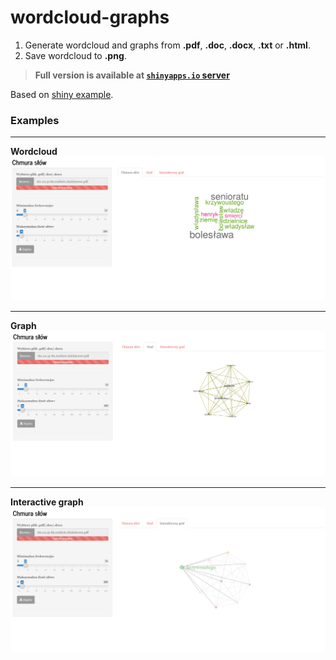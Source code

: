 # wordcloud-graphs

1. Generate wordcloud and graphs from **.pdf**, **.doc**, **.docx**, **.txt** or **.html**.
2. Save wordcloud to **.png**.

> **Full version is available at [`shinyapps.io` server](https://robertjankowski.shinyapps.io/wordcloud-app/)**

Based on [shiny example](https://shiny.rstudio.com/gallery/word-cloud.html).




### Examples

***
**Wordcloud**
![wordcloud](images/wordcloud-example.png)
***
**Graph**
![graph](images/graph-example.png)
***
**Interactive graph**
![interactive-graph](images/interactive-graph-example.png)
